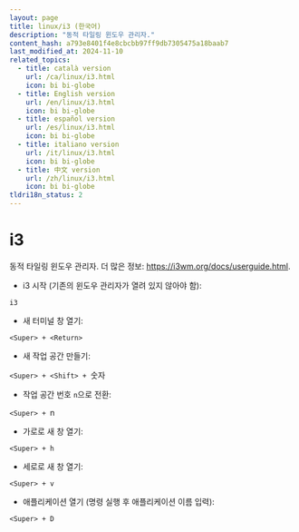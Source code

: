 ```yaml
---
layout: page
title: linux/i3 (한국어)
description: "동적 타일링 윈도우 관리자."
content_hash: a793e8401f4e8cbcbb97ff9db7305475a18baab7
last_modified_at: 2024-11-10
related_topics:
  - title: català version
    url: /ca/linux/i3.html
    icon: bi bi-globe
  - title: English version
    url: /en/linux/i3.html
    icon: bi bi-globe
  - title: español version
    url: /es/linux/i3.html
    icon: bi bi-globe
  - title: italiano version
    url: /it/linux/i3.html
    icon: bi bi-globe
  - title: 中文 version
    url: /zh/linux/i3.html
    icon: bi bi-globe
tldri18n_status: 2
---
```

# i3

동적 타일링 윈도우 관리자.
더 많은 정보: <https://i3wm.org/docs/userguide.html>.

- i3 시작 (기존의 윈도우 관리자가 열려 있지 않아야 함):

`i3`

- 새 터미널 창 열기:

`<Super> + <Return>`

- 새 작업 공간 만들기:

`<Super> + <Shift> + `<span class="tldr-var badge badge-pill bg-dark-lm bg-white-dm text-white-lm text-dark-dm font-weight-bold">숫자</span>

- 작업 공간 번호 `n`으로 전환:

`<Super> + `<span class="tldr-var badge badge-pill bg-dark-lm bg-white-dm text-white-lm text-dark-dm font-weight-bold">n</span>

- 가로로 새 창 열기:

`<Super> + h`

- 세로로 새 창 열기:

`<Super> + v`

- 애플리케이션 열기 (명령 실행 후 애플리케이션 이름 입력):

`<Super> + D`

